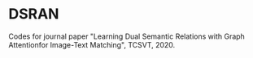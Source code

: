 # DSRAN
Codes for journal paper "Learning Dual Semantic Relations with Graph Attentionfor Image-Text Matching", TCSVT, 2020.
